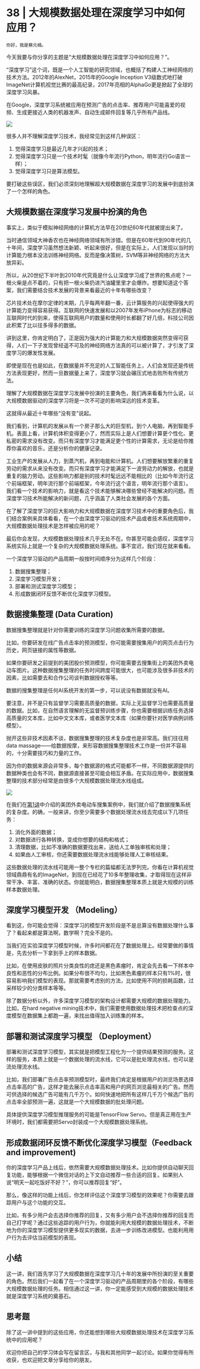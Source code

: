 # 38 | 大规模数据处理在深度学习中如何应用？

    你好，我是蔡元楠。

今天我要与你分享的主题是“大规模数据处理在深度学习中如何应用？”。

“深度学习”这个词，既是一个人工智能的研究领域，也概括了构建人工神经网络的技术方法。2012年的AlexNet，2015年的Google Inception V3级数式地打破ImageNet计算机视觉比赛的最高纪录，2017年亮相的AlphaGo更是掀起了全球的深度学习风暴。

在Google，深度学习系统被应用在预测广告的点击率、推荐用户可能喜爱的视频、生成更接近人类的机器发声、自动生成邮件回复等几乎所有产品线。

![](https://static001.geekbang.org/resource/image/61/94/61410804678a8525c75991e9fb6dc694.png)

很多人并不理解深度学习技术，我经常见到这样几种误区：

1.  觉得深度学习是最近几年才兴起的技术；
2.  觉得深度学习只是一个技术时髦（就像今年流行Python，明年流行Go语言一样）；
3.  觉得深度学习只是算法模型。

要打破这些误区，我们必须深刻地理解超大规模数据在深度学习的发展中到底扮演了一个怎样的角色。

## 大规模数据在深度学习发展中扮演的角色

事实上，类似于模拟神经网络的计算机方法早在20世纪60年代就被提出来了。

当时通信领域大神香农也在神经网络领域有所涉猎。但是在60年代到90年代的几十年间，深度学习虽然想法新颖、听起来很好，但是在实际上，人们发现以当时的计算能力根本没法训练神经网络。反而是像决策树，SVM等非神经网络的方法大放异彩。

所以，从20世纪下半叶到2010年代究竟是什么让深度学习成了世界的焦点呢？一根火柴是点不着的，只有把一根火柴扔进汽油罐里里才会爆炸。想要知道这个答案，我们需要结合技术发展的背景来看最近的十年有哪些改变？

芯片技术处在摩尔定律的末期，几乎每两年翻一番，云计算服务的兴起使得强大的计算能力变得容易获得。互联网的快速发展和以2007年发布iPhone为标志的移动互联网时代的到来，使得互联网用户的数量和使用时长都翻了好几倍，科技公司因此积累了比以往多得多的数据。

讲到这里，你肯定明白了，正是因为强大的计算能力和大规模数据突然变得可获得，人们一下子发现曾经遥不可及的神经网络方法真的可以被计算了，才引发了深度学习的爆发性发展。

即使是现在也是如此，在数据量并不充足的人工智能任务上，人们会发现还是传统方法表现更好，然而一旦数据量上来了，深度学习就会碾压式地击败所有传统方法。

理解了大规模数据在深度学习发展中扮演的主要角色，我们再来看看为什么说，以大规模数据驱动的深度学习将是一次不可逆的影响深远的技术变革。

这就得从最近十年哪些“没有变”说起。

我们看到，计算机的发展从有一个房子那么大的巨型机，到个人电脑，再到智能手机。表面上看，计算机体积变得更小了，然而实际上是人们想要计算更个性化、更私密的需求没有改变。而只有深度学习才能满足更个性的计算需求，无论是给你推荐你喜欢的音乐，还是分析你的健康记录。

工业生产的发展从人力，到蒸汽机，再到电能和计算机。人们想要解放繁重的重复劳动的需求从来没有改变。而只有深度学习才能满足下一波劳动力的解放，也就是重复的脑力劳动。这些影响力都是别的技术时髦远远不能相比的（比如今年流行这个前端框架，明年流行那个前端框架，今年流行这个语言，明年流行那个语言）。我们看一个技术的影响力，就是看这个技术能够解决哪些曾经不能解决的问题。而深度学习技术所能解决的新问题，几乎涵盖了人类社会发展的各个方面。

在了解了深度学习的巨大影响力和大规模数据在深度学习技术中的重要角色后，我们结合案例来具体看看，在一个由深度学习驱动的技术产品或者技术系统周期中，大规模数据处理技术是怎样被应用的呢？

最后你会发现，大规模数据处理技术几乎无处不在。你甚至可能会感叹，深度学习系统实际上就是一个复杂的大规模数据处理系统。事不宜迟，我们现在就来看看。

一个深度学习驱动的产品周期一般按时间顺序分为这样几个阶段：

1.  数据搜集整理；
2.  深度学习模型开发；
3.  部署和测试深度学习模型；
4.  形成数据闭环反馈不断优化深度学习模型。

## 数据搜集整理 (Data Curation)

数据搜集整理就是针对你需要训练的深度学习问题收集所需要的数据。

比如，你要研发在线广告点击率的预测模型，你可能需要搜集用户的网页点击行为历史，网页链接的属性等数据。

如果你要研发之前提到的美团股价预测模型，你可能需要去搜集街上的美团外卖电动车图片。这种数据搜集整理的任务时间跨度可能很大，也可能涉及很多非技术的因素，比如需要去和合作公司谈判数据授权等等。

数据的搜集整理是任何AI系统开发的第一步，可以说没有数据就没有AI。

要注意，并不是只有监督学习需要高质量的数据，实际上无监督学习也需要高质量的数据。比如，在自然语言理解的无监督预训练步骤，你也需要根据训练任务选择高质量的文本库，比如中文文本库，或者医学文本库（如果你要针对医学病例训练模型）。

抛开这些非技术因素不谈，数据搜集整理的技术复杂度也是非常高。我们往往用data massage——给数据按摩，来形容数据搜集整理技术工作是一份并不容易的，十分需要技巧和力量的工作。

因为你的数据来源会非常多，每个数据源的格式可能都不一样，不同数据源提供的数据种类也会有不同，数据源直接甚至可能会相互矛盾。在实际应用中，数据搜集整理的技术部分经常是由很多个大规模数据处理流水线组成。

![](https://static001.geekbang.org/resource/image/44/c7/449ebd6c5950f5b7691d34d13a781ac7.jpg)

在我们在[第1讲](https://time.geekbang.org/column/article/90081)中介绍的美团外卖电动车搜集案例中，我们就介绍了数据搜集系统的复杂度。的确，一般来讲，你至少需要多个数据处理流水线去完成以下几项任务：

1.  消化外面的数据；
2.  对数据进行各种转换，变成你想要的结构和格式；
3.  清理数据，比如不准确的数据要找出来，送给人工单独审核和处理；
4.  如果由人工审核，你还需要数据处理流水线能够处理人工审核结果。

这些数据处理的流水线可能用一整个专栏的篇幅都无法罗列完。你看在计算机视觉领域鼎鼎有名的ImageNet，到现在已经花了10多年整理收集，才取得现在这样非常干净、丰富、准确的状态。你就能明白，数据搜集整理本质上就是大规模的训练样本数据处理。

## 深度学习模型开发 （Modeling）

看到这，你可能会觉得：深度学习的模型开发阶段是不是总算没有数据处理什么事了？看起来都是算法啊，数学啊？完全不是的。

当我们在实验深度学习模型时候，许多时间都花在了数据处理上。经常要做的事情是，先去分析一下拿到手上的样本数据。

比如，在使用皮肤的照片分类良性的痣还是黑色素瘤时，肯定会先去看一下样本中良性和恶性的分布比例。如果分布很不均匀，比如黑色素瘤的样本只有1%时，很容易影响我们模型的表现。那就需要考虑别的方法，比如使用不同的损耗函数，过采样较少的分类样本等等。

除了数据分析以外，许多深度学习模型的架构设计都需要大规模的数据处理能力。比如，在hard negative mining技术中，我们需要使用数据处理技术把检查点的深度模型在数据集上都跑一遍，来找出值得加入训练集的样本。

## 部署和测试深度学习模型 （Deployment）

部署和测试深度学习模型，其实就是把模型工程化为一个提供结果预测的服务。这样的服务，本质上就是一个数据处理的流水线，它可以是批处理流水线，也可以是流处理流水线。

比如，我们部署广告点击率预测模型时，最终我们肯定是根据用户的浏览场景选择点击率高的广告，这样才能去展示点击率高和用户的网页浏览最相关的广告。然而可供选择的候选广告可能有几千万个。如何快速地把所有这样几千万个候选广告的点击率全部预测一遍，这就是一个大规模数据的批处理问题。

具体提供深度学习模型推理服务的可能是TensorFlow Servo。但是真正用在生产环境时，我们都需要把Servo封装成一个大规模数据处理系统。

## 形成数据闭环反馈不断优化深度学习模型（Feedback and improvement)

你的深度学习产品上线后，依然需要大规模数据处理技术。比如你提供自动聊天回复功能，能够根据一个微信对话的上下文自动推荐一些合适的回复。如果别人说“明天一起吃饭好不好？”，你可以推荐回复“好”。

那么，像这样的功能上线后，你怎样评估这个深度学习模型的效果呢？你需要去跟踪用户与这个功能的交互。

比如，有多少用户会去选择你推荐的回复，又有多少用户会不选择你推荐的回复而自己打字呢？通过这些追踪的用户行为，你就能利用大规模的数据处理技术，不断地为你的深度学习模型提供更多现实的数据，去进一步训练改进模型。也能利用用户行为去评估当前模型的表现。

## 小结

这一讲，我们首先学习了大规模数据在深度学习几十年的发展中所扮演的至关重要的角色。然后我们一起看了在一个深度学习驱动的产品周期里的各个阶段，有哪些大规模数据处理的任务。相信通过这一讲，你一定能感受到大规模的数据处理技术就是深度学习系统的奠基石。

## 思考题

除了这一讲中提到的这些应用，你还能想到哪些大规模数据处理技术在深度学习系统中的应用呢？

欢迎你把自己的学习体会写在留言区，与我和其他同学一起讨论。如果你觉得有所收获，也欢迎把文章分享给你的朋友。
    